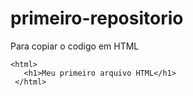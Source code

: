 # primeiro-repositorio

Para copiar o codigo em HTML
```
<html>
   <h1>Meu primeiro arquivo HTML</h1>
 </html>
 ```
